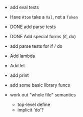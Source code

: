- add eval tests

- Have `Atom` take a `Val`, not a `Token`

- DONE add parse tests

- DONE Add special forms (if, do)

- add parse tests for if / do

  
- Add lambda

- Add let

- add print

- add some basic library funcs

- work out "whole file" semantics
  - top-level define
  - implicit 'do'?
